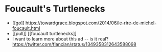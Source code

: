 # Foucault's Turtlenecks

- [[go]] https://towardgrace.blogspot.com/2014/06/le-rire-de-michel-foucault.html
- [[pull]] [[foucault turtlenecks]]
- I want to learn more about this ad -- is it real? https://twitter.com/flancian/status/1349358312643588098


